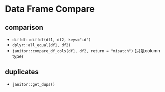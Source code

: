 # Data Frame Compare

## comparison

 - `diffdf::diffdf(df1, df2, keys="id")`
 - `dplyr::all_equal(df1, df2)`
 - `janitor::compare_df_cols(df1, df2, return = "misatch")` (只是column type)

## duplicates

- `janitor::get_dups()`